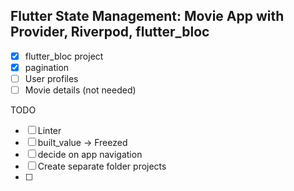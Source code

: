 ## Flutter State Management: Movie App with Provider, Riverpod, flutter_bloc 

- [x] flutter_bloc project
- [x] pagination
- [ ] User profiles
- [ ] Movie details (not needed)

TODO

- [ ] Linter
- [ ] built_value -> Freezed
- [ ] decide on app navigation
- [ ] Create separate folder projects
- [ ] 

